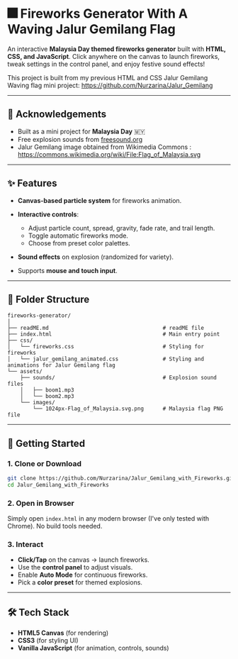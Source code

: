 # 🎆 Fireworks Generator With A Waving Jalur Gemilang Flag

An interactive **Malaysia Day themed fireworks generator** built with **HTML, CSS, and JavaScript**. Click anywhere on the canvas to launch fireworks, tweak settings in the control panel, and enjoy festive sound effects!

This project is built from my previous HTML and CSS Jalur Gemilang Waving flag mini project: https://github.com/Nurzarina/Jalur_Gemilang

---

## 🎉 Acknowledgements

* Built as a mini project for **Malaysia Day** 🇲🇾
* Free explosion sounds from [freesound.org](https://freesound.org/)
* Jalur Gemilang image obtained from Wikimedia Commons : https://commons.wikimedia.org/wiki/File:Flag_of_Malaysia.svg

---

## ✨ Features

* **Canvas-based particle system** for fireworks animation.
* **Interactive controls**:

  * Adjust particle count, spread, gravity, fade rate, and trail length.
  * Toggle automatic fireworks mode.
  * Choose from preset color palettes.
* **Sound effects** on explosion (randomized for variety).
* Supports **mouse and touch input**.

---

## 📂 Folder Structure

```
fireworks-generator/
│
├── readME.md                                    # readME file
├── index.html                                   # Main entry point
├── css/
│   └── fireworks.css                            # Styling for fireworks
│   └── jalur_gemilang_animated.css              # Styling and animations for Jalur Gemilang flag
└── assets/
    ├── sounds/                                  # Explosion sound files
    │   ├── boom1.mp3
    │   └── boom2.mp3
    └── images/                          
        └── 1024px-Flag_of_Malaysia.svg.png      # Malaysia flag PNG file
```

---

## 🚀 Getting Started

### 1. Clone or Download

```bash
git clone https://github.com/Nurzarina/Jalur_Gemilang_with_Fireworks.git
cd Jalur_Gemilang_with_Fireworks
```

### 2. Open in Browser

Simply open `index.html` in any modern browser (I've only tested with Chrome). No build tools needed.

### 3. Interact

* **Click/Tap** on the canvas → launch fireworks.
* Use the **control panel** to adjust visuals.
* Enable **Auto Mode** for continuous fireworks.
* Pick a **color preset** for themed explosions.

---

## 🛠️ Tech Stack

* **HTML5 Canvas** (for rendering)
* **CSS3** (for styling UI)
* **Vanilla JavaScript** (for animation, controls, sounds)

